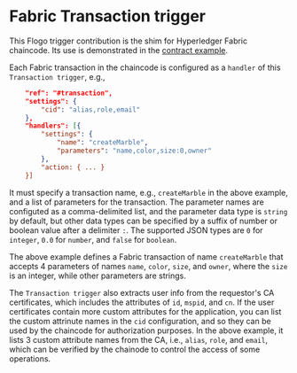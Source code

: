 # Fabric Transaction trigger

This Flogo trigger contribution is the shim for Hyperledger Fabric chaincode. Its use is demonstrated in the [contract example](../../contract).

Each Fabric transaction in the chaincode is configured as a `handler` of this `Transaction trigger`, e.g.,

```json
    "ref": "#transaction",
    "settings": {
        "cid": "alias,role,email"
    },
    "handlers": [{
        "settings": {
            "name": "createMarble",
            "parameters": "name,color,size:0,owner"
        },
        "action: { ... }
    }]
```

It must specify a transaction name, e.g., `createMarble` in the above example, and a list of parameters for the transaction. The parameter names are configuted as a comma-delimited list, and the parameter data type is `string` by default, but other data types can be specified by a suffix of number or boolean value after a delimiter `:`. The supported JSON types are `0` for `integer`, `0.0` for `number`, and `false` for `boolean`.

The above example defines a Fabric transaction of name `createMarble` that accepts 4 parameters of names `name`, `color`, `size`, and `owner`, where the `size` is an integer, while other parameters are strings.

The `Transaction trigger` also extracts user info from the requestor's CA certificates, which includes the attributes of `id`, `mspid`, and `cn`. If the user certificates contain more custom attributes for the application, you can list the custom attrinute names in the `cid` configuration, and so they can be used by the chaincode for authorization purposes. In the above example, it lists 3 custom attribute names from the CA, i.e., `alias`, `role`, and `email`, which can be verified by the chainode to control the access of some operations.
